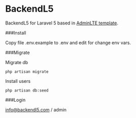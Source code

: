 # BackendL5

BackendL5 for Laravel 5 based in [AdminLTE template](http://almsaeedstudio.com/AdminLTE/).

###Install

Copy file .env.example to .env and edit for change env vars.

###Migrate

Migrate db

```
php artisan migrate
```

Install users

```
php artisan db:seed
```

###Login

info@backendl5.com / admin



